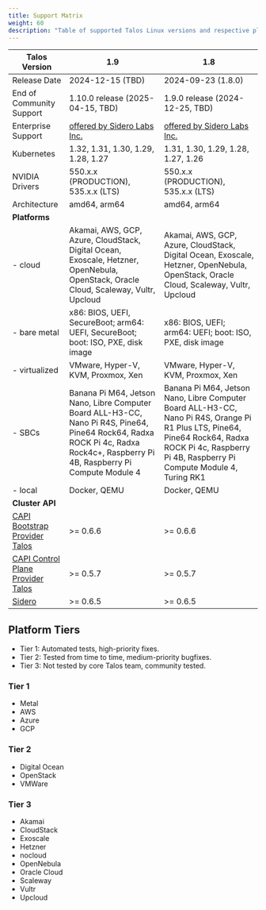 ```yaml
---
title: Support Matrix
weight: 60
description: "Table of supported Talos Linux versions and respective platforms."
---
```


| Talos Version                                                                                               | 1.9                                                                                                                                                                             | 1.8                                                                                                                                                                                     |
| ----------------------------------------------------------------------------------------------------------- | ------------------------------------------------------------------------------------------------------------------------------------------------------------------------------- | --------------------------------------------------------------------------------------------------------------------------------------------------------------------------------------- |
| Release Date                                                                                                | 2024-12-15 (TBD)                                                                                                                                                                | 2024-09-23 (1.8.0)                                                                                                                                                                      |
| End of Community Support                                                                                    | 1.10.0 release (2025-04-15, TBD)                                                                                                                                                | 1.9.0 release (2024-12-25, TBD)                                                                                                                                                         |
| Enterprise Support                                                                                          | [offered by Sidero Labs Inc.](https://www.siderolabs.com/support/)                                                                                                              | [offered by Sidero Labs Inc.](https://www.siderolabs.com/support/)                                                                                                                      |
| Kubernetes                                                                                                  | 1.32, 1.31, 1.30, 1.29, 1.28, 1.27                                                                                                                                              | 1.31, 1.30, 1.29, 1.28, 1.27, 1.26                                                                                                                                                      |
| NVIDIA Drivers                                                                                              | 550.x.x (PRODUCTION), 535.x.x (LTS)                                                                                                                                             | 550.x.x (PRODUCTION), 535.x.x (LTS)                                                                                                                                                     |
| Architecture                                                                                                | amd64, arm64                                                                                                                                                                    | amd64, arm64                                                                                                                                                                            |
| **Platforms**                                                                                               |                                                                                                                                                                                 |                                                                                                                                                                                         |
| - cloud                                                                                                     | Akamai, AWS, GCP, Azure, CloudStack, Digital Ocean, Exoscale, Hetzner, OpenNebula, OpenStack, Oracle Cloud, Scaleway, Vultr, Upcloud                                            | Akamai, AWS, GCP, Azure, CloudStack, Digital Ocean, Exoscale, Hetzner, OpenNebula, OpenStack, Oracle Cloud, Scaleway, Vultr, Upcloud                                                    |
| - bare metal                                                                                                | x86: BIOS, UEFI, SecureBoot; arm64: UEFI, SecureBoot; boot: ISO, PXE, disk image                                                                                                | x86: BIOS, UEFI; arm64: UEFI; boot: ISO, PXE, disk image                                                                                                                                |
| - virtualized                                                                                               | VMware, Hyper-V, KVM, Proxmox, Xen                                                                                                                                              | VMware, Hyper-V, KVM, Proxmox, Xen                                                                                                                                                      |
| - SBCs                                                                                                      | Banana Pi M64, Jetson Nano, Libre Computer Board ALL-H3-CC, Nano Pi R4S, Pine64, Pine64 Rock64, Radxa ROCK Pi 4c, Radxa Rock4c+, Raspberry Pi 4B, Raspberry Pi Compute Module 4 | Banana Pi M64, Jetson Nano, Libre Computer Board ALL-H3-CC, Nano Pi R4S, Orange Pi R1 Plus LTS, Pine64, Pine64 Rock64, Radxa ROCK Pi 4c, Raspberry Pi 4B, Raspberry Pi Compute Module 4, Turing RK1 |
| - local                                                                                                     | Docker, QEMU                                                                                                                                                                    | Docker, QEMU                                                                                                                                                                            |
| **Cluster API**                                                                                             |                                                                                                                                                                                 |                                                                                                                                                                                         |
| [CAPI Bootstrap Provider Talos](https://github.com/siderolabs/cluster-api-bootstrap-provider-talos)         | >= 0.6.6                                                                                                                                                                        | >= 0.6.6                                                                                                                                                                                |
| [CAPI Control Plane Provider Talos](https://github.com/siderolabs/cluster-api-control-plane-provider-talos) | >= 0.5.7                                                                                                                                                                        | >= 0.5.7                                                                                                                                                                                |
| [Sidero](https://www.sidero.dev/)                                                                           | >= 0.6.5                                                                                                                                                                        | >= 0.6.5                                                                                                                                                                                |

## Platform Tiers

* Tier 1: Automated tests, high-priority fixes.
* Tier 2: Tested from time to time, medium-priority bugfixes.
* Tier 3: Not tested by core Talos team, community tested.

### Tier 1

* Metal
* AWS
* Azure
* GCP

### Tier 2

* Digital Ocean
* OpenStack
* VMWare

### Tier 3

* Akamai
* CloudStack
* Exoscale
* Hetzner
* nocloud
* OpenNebula
* Oracle Cloud
* Scaleway
* Vultr
* Upcloud
